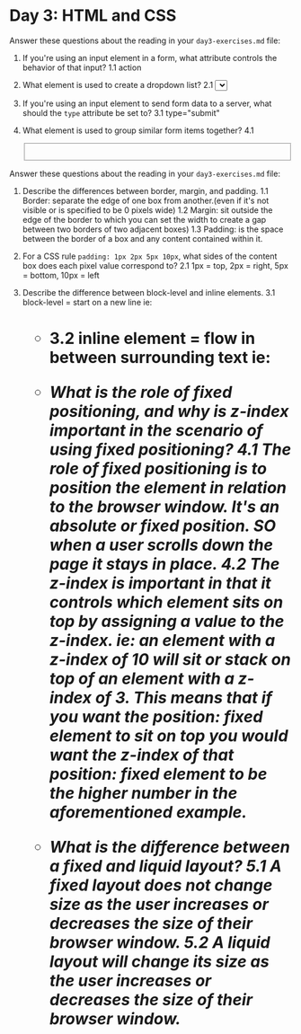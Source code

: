 # Day 3: HTML and CSS

Answer these questions about the reading in your `day3-exercises.md` file:

1.  If you're using an input element in a form, what attribute controls the behavior of that input?
1.1  action

2.  What element is used to create a dropdown list?
2.1  <select>

3.  If you're using an input element to send form data to a server, what should the `type` attribute be set to?
3.1  type="submit"

4.  What element is used to group similar form items together?
4.1 <fieldset>


Answer these questions about the reading in your `day3-exercises.md` file:

1.  Describe the differences between border, margin, and padding.
1.1 Border: separate the edge of one box from another.(even if it's not visible or is specified to be 0 pixels wide)
1.2 Margin: sit outside the edge of the border to which you can set the width to create a gap between two borders of two adjacent boxes)
1.3 Padding: is the space between the border of a box and any content contained within it.

2.  For a CSS rule `padding: 1px 2px 5px 10px`, what sides of the content box does each pixel value correspond to?
2.1 1px = top, 2px = right, 5px = bottom, 10px = left

3.  Describe the difference between block-level and inline elements.
3.1 block-level = start on a new line ie: <h1> <p> <ul> <li>
3.2 inline element = flow in between surrounding text ie: <img> <b> <i>

4.  What is the role of fixed positioning, and why is z-index important in the scenario of using fixed positioning?
4.1 The role of fixed positioning is to position the element in relation to the browser window.  It's an absolute or fixed position.  SO when a user scrolls down the page it stays in place.
4.2 The z-index is important in that it controls which element sits on top by assigning a value to the z-index.  ie:  an element with a z-index of 10 will sit or stack on top of an element with a z-index of 3.  This means that if you want the position: fixed element to sit on top you would want the z-index of that position: fixed element to be the higher number in the aforementioned example.

5.  What is the difference between a fixed and liquid layout?
5.1 A fixed layout does not change size as the user increases or decreases the size of their browser window.
5.2 A liquid layout will change its size as the user increases or decreases the size of their browser window. 
